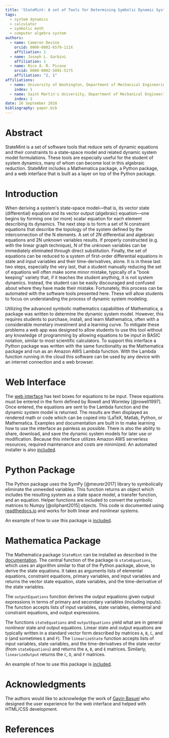 ```yaml
---
title: 'StateMint: A set of Tools for Determining Symbolic Dynamic System Models using Linear Graph Methods'
tags:
  - system dynamics
  - calculator
  - symbolic math
  - computer algebra system
authors:
  - name: Cameron Devine
    orcid: 0000-0002-6579-111X
    affiliation: 1
  - name: Joseph L. Garbini
    affiliation: 1
  - name: Rico A. R. Picone
    orcid: 0000-0002-5091-5175
    affiliation: "2, 1"
affiliations:
  - name: University of Washington, Department of Mechanical Engineering
    index: 1
  - name: Saint Martin's University, Department of Mechanical Engineering
    index: 2
date: 26 September 2018
bibliography: paper.bib
---
```


# Abstract

StateMint is a set of software tools that reduce sets of dynamic equations and their constraints to a state-space model and related dynamic system model formulations.
These tools are especially useful for the student of system dynamics, many of whom can become lost in this algebraic reduction.
StateMint includes a Mathematica package, a Python package, and a web interface that is built as a layer on top of the Python package.

# Introduction

When deriving a system's state-space model&mdash;that is, its vector state (differential) equation and its vector output (algebraic) equation&mdash;one begins by forming one (or more) scalar equation for each element describing its dynamics.
The next step is to form a set of N constraint equations that describe the topology of the system defined by the interconnection of the N elements.
A set of 2N differential and algebraic equations and 2N unknown variables results.
If properly constructed (e.g. with the linear graph technique), N of the unknown variables can be immediately eliminated through direct substitution.
Finally, the set of equations can be reduced to a system of first-order differential equations in state and input variables and their time-derivatives, alone.
It is in these last two steps, especially the very last, that a student manually reducing the set of equations will often make some minor mistake, typically of a "book keeping" variety that, if it teaches the student anything, it is not system dynamics.
Instead, the student can be easily discouraged and confused about where they have made their mistake.
Fortunately, this process can be automated with the software tools presented here.
These will allow students to focus on understanding the process of dynamic system modeling.

Utilizing the advanced symbolic mathematics capabilities of Mathematica, a package was written to determine the dynamic system model.
However, this requires students to purchase, install, and learn Mathematica, often with a considerable monetary investment and a learning curve.
To mitigate these problems a web app was designed to allow students to use this tool without any knowledge of programming by allowing equations to be input in BASIC notation, similar to most scientific calculators.
To support this interface a Python package was written with the same functionality as the Mathematica package and run as an Amazon AWS Lambda function.
With the Lambda function running in the cloud this software can be used by any device with an internet connection and a web browser.

# Web Interface

The [web interface](http://statemint.camerondevine.me/) has text boxes for equations to be input.
These equations must be entered in the form defined by Rowell and Wormley [@rowell1997].
Once entered, the equations are sent to the Lambda function and the dynamic system model is returned.
The results are then displayed as rendered math or code which can be copied into \LaTeX, Matlab, Python, or Mathematica.
Examples and documentation are built in to make learning how to use the interface as painless as possible.
There is also the ability to share, download, and save the dynamic system models for later use or modification.
Because this interface utilizes Amazon AWS serverless resources, required maintenance and costs are minimized.
An automated installer is also [included](https://github.com/CameronDevine/StateMint/tree/master/web).

# Python Package

The Python package uses the SymPy [@meurer2017] library to symbolically eliminate the unneeded variables.
This function returns an object which includes the resulting system as a state space model, a transfer function, and an equation.
Helper functions are included to convert the symbolic matrices to Numpy [@oliphant2015] objects.
This code is documented using [readthedocs.io](https://statemint.readthedocs.io/en/latest/) and works for both linear and nonlinear systems.

An example of how to use this package is [included](https://github.com/CameronDevine/StateMint/blob/master/python/Example.ipynb).

# Mathematica Package

The Mathematica package `StateMint` can be installed as described in the [documentation](https://github.com/CameronDevine/StateMint/blob/master/mathematica/README.md). The central function of the package is `stateEquations`, which uses an algorithm similar to that of the Python package, above, to derive the state equations. It takes as arguments lists of elemental equations, constraint equations, primary variables, and input variables and returns the vector state equation, state variables, and the time-derivative of the state variables.

The `outputEquations` function derives the output equations given output expressions in terms of primary and secondary variables (including inputs). The function accepts lists of input variables, state variables, elemental and constraint equations, and output expressions.

The functions `stateEquations` and `outputEquations` yield what are in general *nonlinear* state and output equations. Linear state and output equations are typically written in a standard vector form described by matrices `A`, `B`, `C`, and `D` (and sometimes `E` and `F`). The `linearizeState` function accepts lists of input variables, state variables, and the time-derivatives of the state vector (from `stateEquations`) and returns the `A`, `B`, and `E` matrices. Similarly, `linearizeOutput` returns the `C`, `D`, and `F` matrices.

An example of how to use this package is [included](https://github.com/CameronDevine/StateMint/blob/master/mathematica/Example.nb).

# Acknowledgments

The authors would like to acknowledge the work of [Gavin Basuel](https://www.gavinbasuel.com/) who designed the user experience for the web interface and helped with HTML/CSS development.

# References

<!--stackedit_data:
eyJkaXNjdXNzaW9ucyI6eyJ2QWlBMUtnQUJta1lPY01lIjp7In
RleHQiOiJCQVNJQyBub3RhdGlvbiIsInN0YXJ0IjoyODY0LCJl
bmQiOjI4Nzh9fSwiY29tbWVudHMiOnsiRXVPVXZiRmlINXFUbk
tRMCI6eyJkaXNjdXNzaW9uSWQiOiJ2QWlBMUtnQUJta1lPY01l
Iiwic3ViIjoiZ2g6MTAzOTQ4OTYiLCJ0ZXh0IjoiU2hvdWxkIH
dlIGNpdGUgQkFTSUMgbm90YXRpb24/IEkgZm91bmQgaXQgb24g
V2lraXBlZGlhLCAgXG5baHR0cHM6Ly9lbi53aWtpcGVkaWEub3
JnL3dpa2kvQ2FsY3VsYXRvcl9pbnB1dF9tZXRob2RzI0JBU0lD
X25vdGF0aW9uXShodHRwczovL2VuLndpa2lwZWRpYS5vcmcvd2
lraS9DYWxjdWxhdG9yX2lucHV0X21ldGhvZHMjQkFTSUNfbm90
YXRpb24pIiwiY3JlYXRlZCI6MTU0Mzk1Mzc1NDY0OX19LCJoaX
N0b3J5IjpbMjAzMjM2Njg0LC01NTY5NDAzMDcsNDMzNzQ0Njkz
LC0zODc1MzI5MjAsMzIzMzI2Njg0LDUxMjYwOTU5NiwtMTk0OT
QxMzYwMiwtNDIyMDQxNTk1LC0xNjU1NTY4NDE0LC0xMjA5NzUw
Nzk2LC03MzU2MDU0NjUsMTcxNzIwMDA4NiwtMTUxMzkwNTAwNy
wyMDIyMjk1Mzc3LC05MjA5Njk2NjMsODc0NDAyMTkxLDUyMDIw
NzE1NCwtOTM1NjA1MzE1LC0xNzYyMDM3Mzg4LC01NzUzNDM3MT
BdfQ==
-->